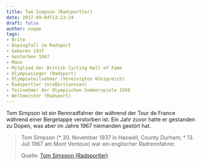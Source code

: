 ```yaml
---
title: Tom Simpson (Radsportler)
date: 2017-09-04T13:23:24
draft: false
author: noqqe
tags:
- Brite
- Dopingfall im Radsport
- Geboren 1937
- Gestorben 1967
- Mann
- Mitglied der British Cycling Hall of Fame
- Olympiasieger (Radsport)
- Olympiateilnehmer (Vereinigtes Königreich)
- Radsportler (Großbritannien)
- Teilnehmer der Olympischen Sommerspiele 1956
- Weltmeister (Radsport)
---
```


Tom Simpson ist ein Rennradfahrer der während der Tour de France
während einer Bergetappe verstorben ist. Ein Jahr zuvor hatte er gestanden
zu Dopen, was aber im Jahre 1967 niemanden gestört hat.

> Tom Simpson (* 30. November 1937 in Haswell, County Durham; † 13. Juli 1967 am
> Mont Ventoux) war ein englischer Radrennfahrer.
>
> Quelle: [Tom Simpson (Radsportler)](https://de.wikipedia.org/wiki/Tom_Simpson_(Radsportler))
